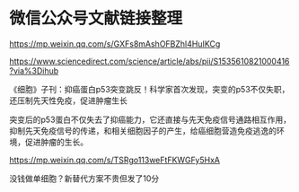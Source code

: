 # 微信公众号文献链接整理

https://mp.weixin.qq.com/s/GXFs8mAshOFBZhl4HuIKCg

https://www.sciencedirect.com/science/article/abs/pii/S1535610821000416?via%3Dihub

《细胞》子刊：抑癌蛋白p53突变跳反！科学家首次发现，突变的p53不仅失职，还压制先天性免疫，促进肿瘤生长

突变后的p53蛋白不仅失去了抑癌能力，它还直接与先天免疫信号通路相互作用，抑制先天免疫信号的传递，和相关细胞因子的产生，给癌细胞营造免疫逃逸的环境，促进肿瘤的生长。




https://mp.weixin.qq.com/s/TSRgo113weFtFKWGFy5HxA

没钱做单细胞？新替代方案不贵但发了10分
